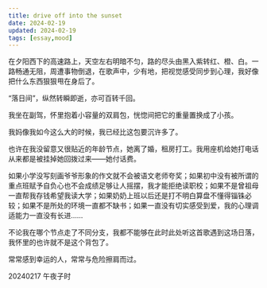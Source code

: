 ```yaml
---
title: drive off into the sunset
date: 2024-02-19
updated: 2024-02-19
tags: [essay,mood]
---
```


在夕阳西下的高速路上，天空左右明暗不匀，路的尽头由黑入紫转红、橙、白。一路畅通无阻，周遭事物倒退，在歌声中，少有地，把视觉感受同步到心理，我好像把什么东西狠狠甩在身后了。

“落日间”，纵然转瞬即逝，亦可百转千回。

我坐在副驾，怀里抱着小容量的双肩包，恍惚间把它的重量置换成了小孩。

我妈像我如今这么大的时候，我已经比这包要沉许多了。

也许在我没留意又很贴近的年龄节点，她离了婚，租房打工。我用座机给她打电话从来都是被挂掉她回拨过来——她付话费。

如果小学没写刻画爷爷形象的作文就不会被语文老师夸奖；如果初中没有被所谓的重点班赋予自负心也不会成绩足够让人摇摆，我才能拒绝读职校；如果不是曾祖母一直帮我存钱希望我读大学；如果奶奶上班以后还是打不明白算盘不懂得锱铢必较；如果不是所处的环境一直都不缺书；如果一直没有切实感受到爱，我的心理调适能力一直没有长进……

不论我在哪个节点走了不同分支，我都不能够在此时此处听这首歌遇到这场日落，我怀里的也许就不是这个背包了。

常常感到幸运的人，常常与危险擦肩而过。


20240217 午夜子时
